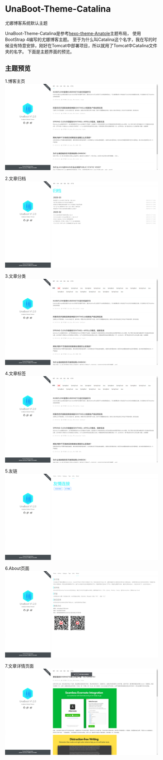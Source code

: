 # UnaBoot-Theme-Catalina
尤娜博客系统默认主题

UnaBoot-Theme-Catalina是参考[hexo-theme-Anatole](https://github.com/Ben02/hexo-theme-Anatole)主题布局，
使用BootStrap 4编写的尤娜博客主题。
至于为什么叫Catalina这个名字，我在写的时候没有特意安排，刚好在Tomcat中部署项目，所以就用了Tomcat中Catalina文件夹的名字。
下面是主题界面的预览。
## 主题预览

1.博客主页
![](./pic/index.png)

2.文章归档
![](./pic/archive.png)

3.文章分类
![](./pic/category.png)

4.文章标签
![](./pic/tags.png)

5.友链
![](./pic/links.png)

6.About页面
![](./pic/about.png)

7.文章详情页面
![](./pic/post.png)
